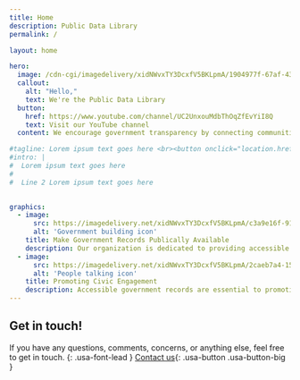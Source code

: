 ```yaml
---
title: Home
description: Public Data Library
permalink: /

layout: home

hero:
  image: /cdn-cgi/imagedelivery/xidNWvxTY3DcxfV5BKLpmA/1904977f-67af-435f-c3a3-3b1e9f42c600/unlimited
  callout:
    alt: "Hello,"
    text: We're the Public Data Library
  button:
    href: https://www.youtube.com/channel/UC2UnxouMdbThOqZfEvYiI8Q
    text: Visit our YouTube channel
  content: We encourage government transparency by connecting communities to hard-to-find government records - for free.

#tagline: Lorem ipsum text goes here <br><button onclick="location.href='Lorem ipsum text goes here'" class="">Donate</button>
#intro: |
#  Lorem ipsum text goes here
#
#  Line 2 Lorem ipsum text goes here
  

graphics:
  - image:
      src: https://imagedelivery.net/xidNWvxTY3DcxfV5BKLpmA/c3a9e16f-912d-4c67-9192-df2ddd1f4e00/public
      alt: 'Government building icon'
    title: Make Government Records Publically Available
    description: Our organization is dedicated to providing accessible and transparent government records. By leveraging the latest technology and industry best practices, we present complex data in a clear and user-friendly format.
  - image:
      src: https://imagedelivery.net/xidNWvxTY3DcxfV5BKLpmA/2caeb7a4-1507-4bdd-0e3c-131531444300/public
      alt: 'People talking icon'
    title: Promoting Civic Engagement
    description: Accessible government records are essential to promoting civic engagement. By making it easier for citizens to access and understand government information, we empower individuals to participate in the democratic process, hold their elected officials accountable, and make informed decisions about issues that impact their communities.
---
```


## Get in touch!

If you have any questions, comments, concerns, or anything else, feel free to get in touch.
{: .usa-font-lead }
[Contact us](/contact/){: .usa-button .usa-button-big }
